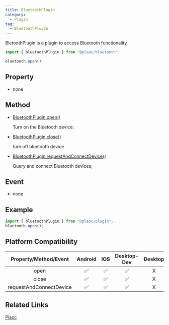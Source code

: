 ```yaml
---
title: BluetoothPlugin
category:
  - Plugin
tag:
  - BluetoothPlugin
---
```


BletoothPlugin is a plugin to access Bluetooth functionality

```javascript
import { bluetoothPlugin } from "@plaoc/bluetooth";

bluetooth.open()
```


## Property
  - none


## Method
  - [BluetoothPlugin.open()](./open.md)

    Turn on the Bluetooth device;

  - [BluetoothPlugin.close()](./close.md)

    turn off bluetooth device


  - [BluetoothPlugin.requestAndConnectDevice()](./request-and-connect-device.md)

    Query and connect Bluetooth devices;

## Event

  - none


## Example
```js 
import { bluetoothPlugin } from "@plaoc/plugin";
bluetooth.open();
```


## Platform Compatibility


| Property/Method/Event   | Android | IOS | Desktop-Dev | Desktop |
|:-----------------------:|:-------:|:---:|:-----------:|:-------:|
| open                    | ✅       | ✅  | ✅          | X       |
| close                   | ✅       | ✅  | ✅          | X       |
| requestAndConnectDevice | ✅       | ✅  | ✅          | X       |
 


## Related Links

[Plaoc](../)

